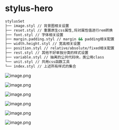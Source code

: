 # stylus-hero
```bash
stylusSet
├── image.styl // 背景图相关设置 
├── reset.styl // 重置原生css属性,将对属性值进行rem转换
├── font.styl // 字体相关设置                          
├── margin.padding.styl // margin && padding相关配置  
├── width.height.styl // 宽高相关设置
├── position.styl // relative/absolute/fixed相关配置     
├── rest.styl // 其他不好单独分类的样式设置                             
├── variable.styl // 抽离的公共代码块，类公用class
└── unit.styl // 共用css函数工具
└── index.styl // 上述所有样式的集合
```

![image.png](https://p6-juejin.byteimg.com/tos-cn-i-k3u1fbpfcp/4ba150da78e7485d81958861971aa221~tplv-k3u1fbpfcp-watermark.image?)

![image.png](https://p6-juejin.byteimg.com/tos-cn-i-k3u1fbpfcp/dfdfd09b56014946ae339906006be6cf~tplv-k3u1fbpfcp-watermark.image?)

![image.png](https://p6-juejin.byteimg.com/tos-cn-i-k3u1fbpfcp/97b038bbed9949b686442fe155ca7998~tplv-k3u1fbpfcp-watermark.image?)

![image.png](https://p9-juejin.byteimg.com/tos-cn-i-k3u1fbpfcp/ae5c74c9482f4ed0831cc6c94b4f1997~tplv-k3u1fbpfcp-watermark.image?)

![image.png](https://p6-juejin.byteimg.com/tos-cn-i-k3u1fbpfcp/298f63e0a55e476d8cd881e26aecd5c5~tplv-k3u1fbpfcp-watermark.image?)

![image.png](https://p6-juejin.byteimg.com/tos-cn-i-k3u1fbpfcp/22d12e63ce534de6a07332fd9f417767~tplv-k3u1fbpfcp-watermark.image?)
